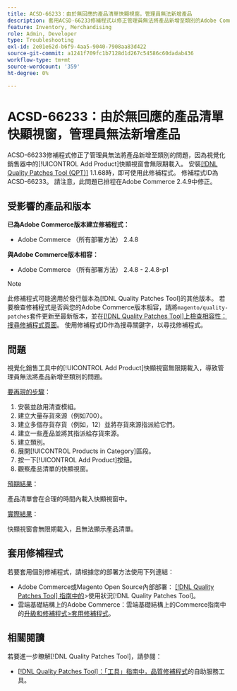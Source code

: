```yaml
---
title: ACSD-66233：由於無回應的產品清單快顯視窗，管理員無法新增產品
description: 套用ACSD-66233修補程式以修正管理員無法將產品新增至類別的Adobe Commerce問題，因為Visual Merchandiser中的[!UICONTROL Add Product]快顯視窗無限期載入。
feature: Inventory, Merchandising
role: Admin, Developer
type: Troubleshooting
exl-id: 2e01e62d-b6f9-4aa5-9040-7908aa83d422
source-git-commit: a1241f709fc1b7128d1d267c54586c60dadab436
workflow-type: tm+mt
source-wordcount: '359'
ht-degree: 0%

---
```


# ACSD-66233：由於無回應的產品清單快顯視窗，管理員無法新增產品

ACSD-66233修補程式修正了管理員無法將產品新增至類別的問題，因為視覺化銷售器中的[!UICONTROL Add Product]快顯視窗會無限期載入。 安裝[[!DNL Quality Patches Tool (QPT)]](/help/tools/quality-patches-tool/quality-patches-tool-to-self-serve-quality-patches.md) 1.1.68時，即可使用此修補程式。 修補程式ID為ACSD-66233。 請注意，此問題已排程在Adobe Commerce 2.4.9中修正。

## 受影響的產品和版本

**已為Adobe Commerce版本建立修補程式：**

* Adobe Commerce （所有部署方法） 2.4.8

**與Adobe Commerce版本相容：**

* Adobe Commerce （所有部署方法） 2.4.8 - 2.4.8-p1

>[!NOTE]
>
>此修補程式可能適用於發行版本為[!DNL Quality Patches Tool]的其他版本。 若要檢查修補程式是否與您的Adobe Commerce版本相容，請將`magento/quality-patches`套件更新至最新版本，並在[[!DNL Quality Patches Tool]上檢查相容性：搜尋修補程式頁面](https://experienceleague.adobe.com/tools/commerce-quality-patches/index.html)。 使用修補程式ID作為搜尋關鍵字，以尋找修補程式。

## 問題

視覺化銷售工具中的[!UICONTROL Add Product]快顯視窗無限期載入，導致管理員無法將產品新增至類別的問題。

<u>要再現的步驟</u>：

1. 安裝並啟用清查模組。
1. 建立大量存貨來源（例如700）。
1. 建立多個存貨存貨（例如，12）並將存貨來源指派給它們。
1. 建立一些產品並將其指派給存貨來源。
1. 建立類別。
1. 展開[!UICONTROL Products in Category]區段。
1. 按一下[!UICONTROL Add Product]按鈕。
1. 觀察產品清單的快顯視窗。

<u>預期結果</u>：

產品清單會在合理的時間內載入快顯視窗中。

<u>實際結果</u>：

快顯視窗會無限期載入，且無法顯示產品清單。

## 套用修補程式

若要套用個別修補程式，請根據您的部署方法使用下列連結：

* Adobe Commerce或Magento Open Source內部部署： [[!DNL Quality Patches Tool] 指南中的](/help/tools/quality-patches-tool/usage.md)>使用狀況[!DNL Quality Patches Tool]。
* 雲端基礎結構上的Adobe Commerce：雲端基礎結構上的Commerce指南中的[升級和修補程式>套用修補程式](https://experienceleague.adobe.com/docs/commerce-cloud-service/user-guide/develop/upgrade/apply-patches.html)。

## 相關閱讀

若要進一步瞭解[!DNL Quality Patches Tool]，請參閱：

* [[!DNL Quality Patches Tool]：「工具」指南中，品質修補程式](/help/tools/quality-patches-tool/quality-patches-tool-to-self-serve-quality-patches.md)的自助服務工具。
